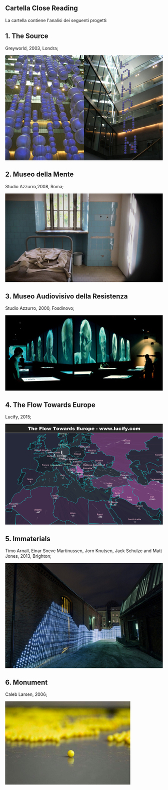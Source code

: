 ## Cartella Close Reading

La cartella contiene l'analisi dei seguenti progetti:


## 1. The Source
Greyworld, 2003, Londra;

![the source](https://github.com/Francesca1996/archive/blob/master/Francesca1996/close_reading/1_theSource.jpg)



## 2. Museo della Mente
Studio Azzurro,2008, Roma;

![the source](https://github.com/Francesca1996/archive/blob/master/Francesca1996/close_reading/2_%20museodellamente.jpg)



## 3. Museo Audiovisivo della Resistenza 
Studio Azzurro, 2000, Fosdinovo;

![the source](https://github.com/Francesca1996/archive/blob/master/Francesca1996/close_reading/3_%20MuseoResistenza%20.jpg)



## 4. The Flow Towards Europe
Lucify, 2015;

![the source](https://github.com/Francesca1996/archive/blob/master/Francesca1996/close_reading/4_theFlow.jpg)



## 5. Immaterials
Timo Arnall, Einar Sneve Martinussen, Jorn Knutsen, Jack Schulze and Matt Jones, 2013, Brighton;

![the source](https://github.com/Francesca1996/archive/blob/master/Francesca1996/close_reading/5_Light.jpg)



## 6. Monument 
Caleb Larsen, 2006;

![the source](https://github.com/Francesca1996/archive/blob/master/Francesca1996/close_reading/6_monument.jpg)
